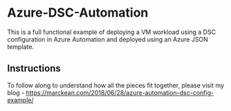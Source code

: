 # Azure-DSC-Automation

This is a full functional example of deploying a VM workload using a DSC configuration in Azure Automation and deployed using an Azure JSON template.

## Instructions

To follow along to understand how all the pieces fit together, please visit my blog - https://marckean.com/2018/06/28/azure-automation-dsc-config-example/